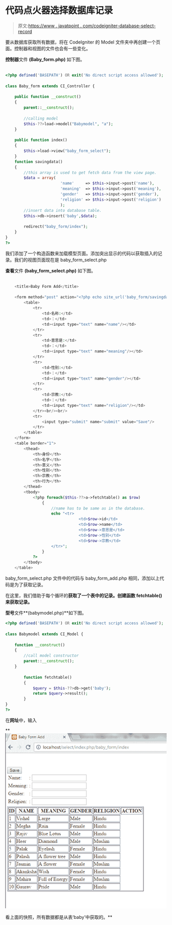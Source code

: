 # 代码点火器选择数据库记录

> 原文:[https://www . javatpoint . com/codeigniter-database-select-record](https://www.javatpoint.com/codeigniter-database-select-record)

要从数据库获取所有数据，将在 CodeIgniter 的 Model 文件夹中再创建一个页面。控制器和视图的文件也会有一些变化。

**控制器**文件 **(Baby_form.php)** 如下图。

```php

<?php defined('BASEPATH') OR exit('No direct script access allowed');

class Baby_form extends CI_Controller {

	public function __construct()
	{
		parent::__construct();

		//calling model
		$this-??>load->model("Babymodel", "a");
	}

	public function index()
	{
		$this->load->view("baby_form_select");
	}
	function savingdata()
	{
		//this array is used to get fetch data from the view page.
		$data = array(
						'name'     => $this->input->post('name'),
						'meaning'  => $this->input->post('meaning'),
						'gender'   => $this->input->post('gender'),
						'religion' => $this->input->post('religion')
						);
		//insert data into database table.
		$this->db->insert('baby',$data);

		redirect("baby_form/index");
	}
}
?>

```

我们添加了一个构造函数来加载模型页面。添加突出显示的代码以获取插入的记录。我们的视图页面现在是 baby_form_select.php

**查看**文件 **(baby_form_select.php)** 如下图。

```php

	<title>Baby Form Add</title>

	<form method="post" action="<?php echo site_url('baby_form/savingdata'); ?>">
		<table>
			<tr>
				<td>名称:</td>
				<td>：</td>
				<td><input type="text" name="name"/></td>
			</tr>
			<tr>
				<td>意思是:</td>
				<td>：</td>
				<td><input type="text" name="meaning"/></td>
			</tr>
			<tr>
				<td>性别:</td>
				<td>：</td>
				<td><input type="text" name="gender"/></td>
			</tr>
			<tr>
				<td>宗教:</td>
				<td>：</td>
				<td><input type="text" name="religion"/></td>
			</tr><br/><br/>
			<tr>
				<input type="submit" name="submit" value="Save"/>
			</tr>
		</table>
	</form>
	<table border="1">
		<thead>
			<th>身份</th>
			<th>名字</th>
			<th>意义</th>
			<th>性别</th>
			<th>宗教</th>
			<th>行为</th>
		</thead>
		<tbody>
			<?php foreach($this-??>a->fetchtable() as $row)
				{
					//name has to be same as in the database.
					echo "<tr>
								<td>$row->id</td>
								<td>$row->name</td>
								<td>$row->意思是</td>
								<td>$row->性别</td>
								<td>$row->宗教</td>
					</tr>";
				}
			?>
		</tbody>
	</table>

```

baby_form_select.php 文件中的代码与 baby_form_add.php 相同，添加以上代码是为了获取记录。

在这里，我们借助于每个循环的**获取了一个表中的记录。创建函数 **fetchtable()** 来获取记录。**

**型号**文件**(babymodel.php)**如下图。

```php
<?php defined('BASEPATH') OR exit('No direct script access allowed');

class Babymodel extends CI_Model {

	function __construct()
	{
		//call model constructor
		parent::__construct();
	}	

		function fetchtable()
		{
			$query = $this-??>db->get('baby');
			return $query->result();
		}
}
?>

```

在**网址**中，输入

**![Codeigniter Select database record 4](img/613746e422033bc930179181597b42b9.png)

看上面的快照，所有数据都是从表‘baby’中获取的。**